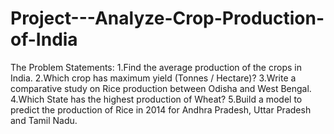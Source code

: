 # Project---Analyze-Crop-Production-of-India
The Problem Statements: 1.Find the average production of the crops in India. 2.Which crop has maximum yield (Tonnes / Hectare)? 3.Write a comparative study on Rice production between Odisha and West Bengal. 4.Which State has the highest production of Wheat? 5.Build a model to predict the production of Rice in 2014 for Andhra Pradesh, Uttar Pradesh and Tamil Nadu.

